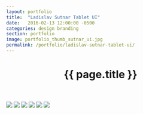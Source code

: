 ```yaml
---
layout: portfolio
title:  "Ladislav Sutnar Tablet UI"
date:   2016-02-13 12:00:00 -0500
categories: design branding
section: portfolio
image: portfolio_thumb_sutnar_ui.jpg
permalink: /portfolio/ladislav-sutnar-tablet-ui/
---
```


<div class="portfolio-content">
  <header class="post-header">
   <h1 class="post-title">{{ page.title }}</h1>
  </header>
</div>

<section class="portfolio-image-wrapper">
<img src="../../images/portfolio/sutnar_tablet_ui/sutnar_tablet_2.jpg">
<img src="../../images/portfolio/sutnar_tablet_ui/sutnar_tablet_22.jpg">
<img src="../../images/portfolio/sutnar_tablet_ui/sutnar_tablet_23.jpg">
<img src="../../images/portfolio/sutnar_tablet_ui/sutnar_tablet_24.jpg">
<img src="../../images/portfolio/sutnar_tablet_ui/sutnar_tablet_32.jpg">
<img src="../../images/portfolio/sutnar_tablet_ui/sutnar_tablet_34.jpg">
</section>